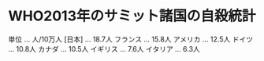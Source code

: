 # WHO2013年のサミット諸国の自殺統計
 単位 … 人/10万人
 [日本] … 18.7人
 フランス … 15.8人
 アメリカ … 12.5人
 ドイツ … 10.8人
 カナダ … 10.5人
 イギリス … 7.6人
 イタリア … 6.3人

